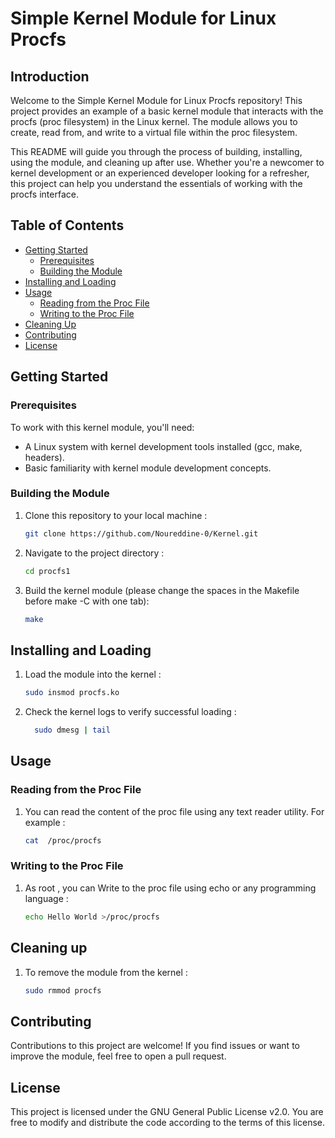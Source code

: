 # Simple Kernel Module for Linux Procfs

## Introduction

Welcome to the Simple Kernel Module for Linux Procfs repository! This project provides an example of a basic kernel module that interacts with the procfs (proc filesystem) in the Linux kernel. The module allows you to create, read from, and write to a virtual file within the proc filesystem.

This README will guide you through the process of building, installing, using the module, and cleaning up after use. Whether you're a newcomer to kernel development or an experienced developer looking for a refresher, this project can help you understand the essentials of working with the procfs interface.

## Table of Contents

- [Getting Started](#getting-started)
  - [Prerequisites](#prerequisites)
  - [Building the Module](#building-the-module)
- [Installing and Loading](#installing-and-loading)
- [Usage](#usage)
  - [Reading from the Proc File](#reading-from-the-proc-file)
  - [Writing to the Proc File](#writing-to-the-proc-file)
- [Cleaning Up](#cleaning-up)
- [Contributing](#contributing)
- [License](#license)

## Getting Started

### Prerequisites

To work with this kernel module, you'll need:

- A Linux system with kernel development tools installed (gcc, make, headers).
- Basic familiarity with kernel module development concepts.

### Building the Module

1. Clone this repository to your local machine :

   ```bash
   git clone https://github.com/Noureddine-0/Kernel.git

2. Navigate to the project directory :

   ```bash
   cd procfs1

3. Build the kernel module (please change the spaces in the Makefile before make -C with one tab):

   ```bash
   make

## Installing and Loading

1. Load the module into the kernel :

   ```bash
   sudo insmod procfs.ko

2. Check the kernel logs to verify successful loading :

     ```bash
       sudo dmesg | tail

## Usage

### Reading from the Proc File
1. You can read the content of the proc file using any text reader utility. For example :
   
    ```bash
    cat  /proc/procfs

### Writing to the Proc File
1. As root , you can Write to the proc file using echo or any programming language :

    ```bash
    echo Hello World >/proc/procfs

## Cleaning up 

1. To remove the module from the kernel :

    ```bash
    sudo rmmod procfs

## Contributing
Contributions to this project are welcome! If you find issues or want to improve the module, feel free to open a pull request.

## License
This project is licensed under the GNU General Public License v2.0. You are free to modify and distribute the code according to the terms of this license.
